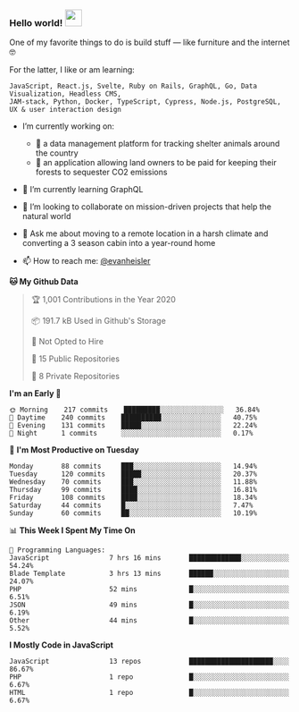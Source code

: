 ### Hello world! <img src="https://media.giphy.com/media/hvRJCLFzcasrR4ia7z/giphy.gif" width="30px">

One of my favorite things to do is build stuff — like furniture and the internet 🤓

For the latter, I like or am learning:

```text
JavaScript, React.js, Svelte, Ruby on Rails, GraphQL, Go, Data Visualization, Headless CMS, 
JAM-stack, Python, Docker, TypeScript, Cypress, Node.js, PostgreSQL, UX & user interaction design
```

- I’m currently working on:
  - 🐶  a data management platform for tracking shelter animals around the country 
  - 🌳  an application allowing land owners to be paid for keeping their forests to sequester CO2 emissions


- 🌱  I’m currently learning GraphQL
- 👯  I’m looking to collaborate on mission-driven projects that help the natural world
- 💬  Ask me about moving to a remote location in a harsh climate and converting a 3 season cabin into a year-round home
- 📫  How to reach me: [@evanheisler](https://twitter.com/evanheisler)

<!--START_SECTION:waka-->
**🐱 My Github Data** 

> 🏆 1,001 Contributions in the Year 2020
 > 
> 📦 191.7 kB Used in Github's Storage 
 > 
> 🚫 Not Opted to Hire
 > 
> 📜 15 Public Repositories
 > 
> 🔑 8 Private Repositories 

**I'm an Early 🐤** 

```text
🌞 Morning    217 commits    █████████░░░░░░░░░░░░░░░░   36.84% 
🌆 Daytime    240 commits    ██████████░░░░░░░░░░░░░░░   40.75% 
🌃 Evening    131 commits    █████░░░░░░░░░░░░░░░░░░░░   22.24% 
🌙 Night      1 commits      ░░░░░░░░░░░░░░░░░░░░░░░░░   0.17%

```
📅 **I'm Most Productive on Tuesday** 

```text
Monday       88 commits     ███░░░░░░░░░░░░░░░░░░░░░░   14.94% 
Tuesday      120 commits    █████░░░░░░░░░░░░░░░░░░░░   20.37% 
Wednesday    70 commits     ███░░░░░░░░░░░░░░░░░░░░░░   11.88% 
Thursday     99 commits     ████░░░░░░░░░░░░░░░░░░░░░   16.81% 
Friday       108 commits    ████░░░░░░░░░░░░░░░░░░░░░   18.34% 
Saturday     44 commits     █░░░░░░░░░░░░░░░░░░░░░░░░   7.47% 
Sunday       60 commits     ██░░░░░░░░░░░░░░░░░░░░░░░   10.19%

```


📊 **This Week I Spent My Time On** 

```text
💬 Programming Languages: 
JavaScript               7 hrs 16 mins       █████████████░░░░░░░░░░░░   54.24% 
Blade Template           3 hrs 13 mins       ██████░░░░░░░░░░░░░░░░░░░   24.07% 
PHP                      52 mins             █░░░░░░░░░░░░░░░░░░░░░░░░   6.51% 
JSON                     49 mins             █░░░░░░░░░░░░░░░░░░░░░░░░   6.19% 
Other                    44 mins             █░░░░░░░░░░░░░░░░░░░░░░░░   5.52%

```

**I Mostly Code in JavaScript** 

```text
JavaScript               13 repos            █████████████████████░░░░   86.67% 
PHP                      1 repo              █░░░░░░░░░░░░░░░░░░░░░░░░   6.67% 
HTML                     1 repo              █░░░░░░░░░░░░░░░░░░░░░░░░   6.67%

```



<!--END_SECTION:waka-->
